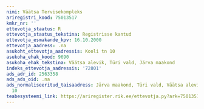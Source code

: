 ```yaml
---
nimi: Väätsa Tervisekompleks
ariregistri_kood: 75013517
kmkr_nr: ''
ettevotja_staatus: R
ettevotja_staatus_tekstina: Registrisse kantud
ettevotja_esmakande_kpv: 16.10.2000
ettevotja_aadress: .na
asukoht_ettevotja_aadressis: Kooli tn 10
asukoha_ehak_kood: 9690
asukoha_ehak_tekstina: Väätsa alevik, Türi vald, Järva maakond
indeks_ettevotja_aadressis: '72801'
ads_adr_id: 2563358
ads_ads_oid: .na
ads_normaliseeritud_taisaadress: Järva maakond, Türi vald, Väätsa alevik, Kooli tn
  10
teabesysteemi_link: https://ariregister.rik.ee/ettevotja.py?ark=75013517&ref=rekvisiidid
---
```

